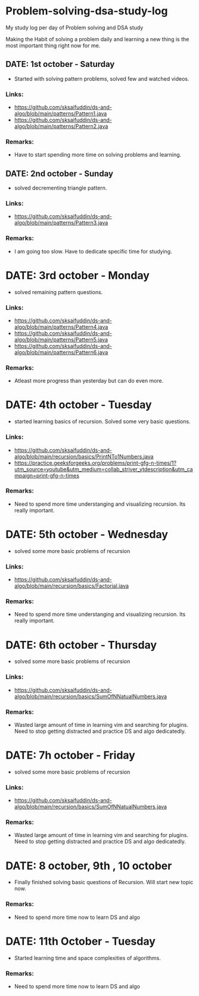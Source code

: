 # Problem-solving-dsa-study-log
My study log per day of Problem solving and DSA study

Making the Habit of solving a problem daily and learning a new thing is the most important thing right now for me.


## DATE: 1st october - Saturday
* Started with solving pattern problems, solved few and watched videos.

### Links:
* https://github.com/sksaifuddin/ds-and-algo/blob/main/patterns/Pattern1.java
* https://github.com/sksaifuddin/ds-and-algo/blob/main/patterns/Pattern2.java

### Remarks:
* Have to start spending more time on solving problems and learning.

## DATE: 2nd october - Sunday
* solved decrementing triangle pattern.

### Links:
* https://github.com/sksaifuddin/ds-and-algo/blob/main/patterns/Pattern3.java

### Remarks:
* I am going too slow. Have to dedicate specific time for studying.

# DATE: 3rd october - Monday
* solved remaining pattern questions.

### Links:
* https://github.com/sksaifuddin/ds-and-algo/blob/main/patterns/Pattern4.java
* https://github.com/sksaifuddin/ds-and-algo/blob/main/patterns/Pattern5.java
* https://github.com/sksaifuddin/ds-and-algo/blob/main/patterns/Pattern6.java

### Remarks:
* Atleast more progress than yesterday but can do even more.

# DATE: 4th october - Tuesday
* started learning basics of recursion. Solved some very basic questions.

### Links:
* https://github.com/sksaifuddin/ds-and-algo/blob/main/recursion/basics/PrintNTo1Numbers.java
* https://practice.geeksforgeeks.org/problems/print-gfg-n-times/1?utm_source=youtube&utm_medium=collab_striver_ytdescription&utm_campaign=print-gfg-n-times

### Remarks:
* Need to spend more time understanging and visualizing recursion. Its really important.

# DATE: 5th october - Wednesday
* solved some more basic problems of recursion

### Links:
* https://github.com/sksaifuddin/ds-and-algo/blob/main/recursion/basics/Factorial.java

### Remarks:
* Need to spend more time understanging and visualizing recursion. Its really important.

# DATE: 6th october - Thursday
* solved some more basic problems of recursion

### Links:
* https://github.com/sksaifuddin/ds-and-algo/blob/main/recursion/basics/SumOfNNatualNumbers.java

### Remarks:
* Wasted large amount of time in learning vim and searching for plugins. Need to stop getting distracted and practice DS and algo dedicatedly.

# DATE: 7h october - Friday
* solved some more basic problems of recursion

### Links:
* https://github.com/sksaifuddin/ds-and-algo/blob/main/recursion/basics/SumOfNNatualNumbers.java

### Remarks:
* Wasted large amount of time in learning vim and searching for plugins. Need to stop getting distracted and practice DS and algo dedicatedly.

# DATE: 8 october, 9th , 10 october
* Finally finished solving basic questions of Recursion. Will start new topic now.

### Remarks:
* Need to spend more time now to learn DS and algo

# DATE: 11th October - Tuesday
* Started learning time and space complexities of algorithms.

### Remarks:
* Need to spend more time now to learn DS and algo
